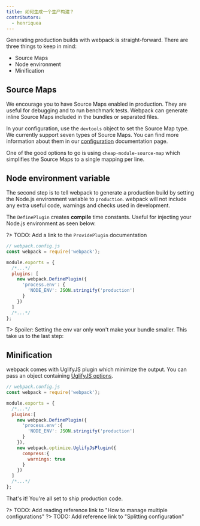 ```yaml
---
title: 如何生成一个生产构建？
contributors:
  - henriquea
---
```


Generating production builds with webpack is straight-forward. There are three things to keep in mind:

- Source Maps
- Node environment
- Minification

## Source Maps

We encourage you to have Source Maps enabled in production. They are useful for debugging and to run benchmark tests. Webpack can generate inline Source Maps included in the bundles or separated files.

In your configuration, use the `devtools` object to set the Source Map type. We currently support seven types of Source Maps. You can find more information about them in our [configuration](/configuration/devtool) documentation page.

One of the good options to go is using `cheap-module-source-map` which simplifies the Source Maps to a single mapping per line.

## Node environment variable

The second step is to tell webpack to generate a production build by setting the Node.js environment variable to `production`. webpack will not include any extra useful code, warnings and checks used in development.

The `DefinePlugin` creates **compile** time constants. Useful for injecting your Node.js environment as seen below.

?> TODO: Add a link to the `ProvidePlugin` documentation

```js
// webpack.config.js
const webpack = require('webpack');

module.exports = {
  /*...*/
  plugins: [
    new webpack.DefinePlugin({
      'process.env': {
        'NODE_ENV': JSON.stringify('production')
      }
    })
  ]
  /*...*/
};
```

T> Spoiler: Setting the env var only won't make your bundle smaller. This take us to the last step:

## Minification

webpack comes with UglifyJS plugin which minimize the output. You can pass an object containing [UglifyJS options](https://webpack.github.io/docs/list-of-plugins.html#uglifyjsplugin).

```js
// webpack.config.js
const webpack = require('webpack');

module.exports = {
  /*...*/
  plugins:[
    new webpack.DefinePlugin({
      'process.env':{
        'NODE_ENV': JSON.stringify('production')
      }
    }),
    new webpack.optimize.UglifyJsPlugin({
      compress:{
        warnings: true
      }
    })
  ]
  /*...*/
};
```

That's it! You're all set to ship production code.

?> TODO: Add reading reference link to "How to manage multiple configurations"
?> TODO: Add reference link to "Splitting configuration"
